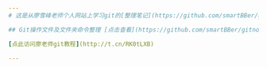 ```yaml
---
# 这是从廖雪峰老师个人网站上学习git的[整理笔记](https://github.com/smartBBer/gitnotes/blob/master/gitNotes.md)

## Git操作文件及文件夹命令整理 [点击查看](https://github.com/smartBBer/gitnotes/blob/master/gitNotes_file.md)

[点此访问廖老师git教程](http://t.cn/RK0tLXB)

---
```

